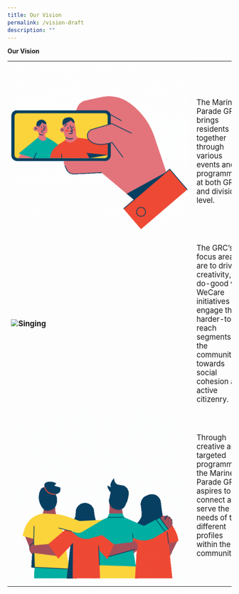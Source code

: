 ```yaml
---
title: Our Vision
permalink: /vision-draft
description: ""
---
```


<b>Our Vision</b>
	
<table style="font-size:120%; margin-top: 0px; margin-bottom:20px;">
<tr>
 <td><b> <img style="width:400px; vertical-align:middle; float:left;right-margin:20px;" alt="Selfie" src="/images/About%20Us/Vision-1.gif"> </b></td><td>The Marine Parade GRC brings residents together through various events and programmes at both GRC and divisional level.</td>
</tr>
<tr>
 <td align="left" valign="middle"><b><img style="width:400px; float:left;right-margin:20px;" alt="Singing" src="/images/About%20Us/Vision-2.gif"></b> </td><td>The GRC’s focus areas are to drive creativity, do-good via WeCare initiatives and engage the harder-to-reach segments of the community towards social cohesion and active citizenry.</td>
</tr>
<tr>
 <td><img style="width:400px; float:left;right-margin:20px;" alt="Fireworks" src="/images/About%20Us/Vision-3.gif"></td>
	<td>Through creative and targeted programming, the Marine Parade GRC aspires to connect and serve the needs of the different profiles within the community.
	</td>
</tr>